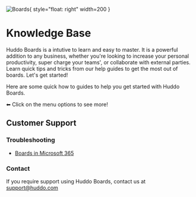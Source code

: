 ![Boards](../../assets/images/boards-logo.jpg){ style="float: right" width=200 }

# Knowledge Base

Huddo Boards is a intutive to learn and easy to master. It is a powerful addition to any business, whether you're looking to increase your personal productivity, super charge your teams', or collaborate with external parties. Learn quick tips and tricks from our help guides to get the most out of boards. Let's get started!

Here are some quick how to guides to help you get started with Huddo Boards. 

⬅ Click on the menu options to see more!


## Customer Support

### Troubleshooting

- [Boards in Microsoft 365](../troubleshooting/office365/index.md)

### Contact
If you require support using Huddo Boards, contact us at [support@huddo.com](mailto:support@huddo.com)
